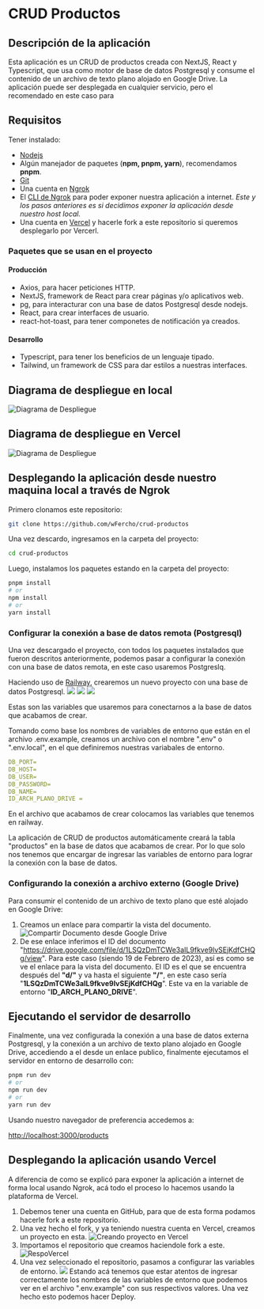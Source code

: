 
# CRUD Productos
## Descripción de la aplicación
Esta aplicación es un CRUD de productos creada con NextJS, React y Typescript, que usa como motor de base de datos Postgresql y consume el contenido de un archivo de texto plano alojado en Google Drive. La aplicación puede ser desplegada en cualquier servicio, pero el recomendado en este caso para
## Requisitos
Tener instalado:
- [Nodejs](https://nodejs.org/en/)
- Algún manejador de paquetes (**npm, pnpm, yarn**), recomendamos **pnpm**.
- [Git](https://git-scm.com/)
- Una cuenta en [Ngrok](https://ngrok.com/)
- El [CLI de Ngrok](https://ngrok.com/download) para poder exponer nuestra aplicación a internet. *Este y los pasos anteriores es si decidimos exponer la aplicación desde nuestro host local.*
- Una cuenta en [Vercel](https://vercel.com/) y hacerle fork a este repositorio si queremos desplegarlo por Vercerl.
### Paquetes que se usan en el proyecto
#### Producción
- Axios, para hacer peticiones HTTP.
- NextJS, framework de React para crear páginas y/o aplicativos web.
- pg, para interacturar con una base de datos Postgresql desde nodejs.
- React, para crear interfaces de usuario.
- react-hot-toast, para tener componetes de notificación ya creados.
#### Desarrollo
- Typescript, para tener los beneficios de un lenguaje tipado.
- Tailwind, un framework de CSS para dar estilos a nuestras interfaces.
## Diagrama de despliegue en local
![Diagrama de Despliegue](./images/diagrama-despliegue.png)
## Diagrama de despliegue en Vercel
![Diagrama de Despliegue](./images/vercel-deploy-diagrama.png)
## Desplegando la aplicación desde nuestro maquina local a través de Ngrok
Primero clonamos este repositorio:
```bash
git clone https://github.com/wFercho/crud-productos
```
Una vez descardo, ingresamos en la carpeta del proyecto:
```bash
cd crud-productos
```

Luego, instalamos los paquetes estando en la carpeta del proyecto:
```bash
pnpm install
# or
npm install
# or
yarn install
```

### Configurar la conexión a base de datos remota (Postgresql)
Una vez descargado el proyecto, con todos los paquetes instalados que fueron descritos anteriormente, podemos pasar a configurar la conexión con una base de datos remota, en este caso usaremos Postgreslq.  

Haciendo uso de [Railway](https://railway.app/), crearemos un nuevo proyecto con una base de datos Postgresql.
![](./images/railway-home-page.png)
![](./images/railway-project-selection.png)
![](./images/railway-variables.png)


Estas son las variables que usaremos para conectarnos a la base de datos que acabamos de crear.  

Tomando como base los nombres de variables de entorno que están en el archivo .env.example, creamos un archivo con el nombre ".env" o ".env.local", en el que definiremos nuestras variabales de entorno.
```yaml
DB_PORT=
DB_HOST=
DB_USER=
DB_PASSWORD=
DB_NAME=
ID_ARCH_PLANO_DRIVE =
```
En el archivo que acabamos de crear colocamos las variables que tenemos en railway.  

La aplicación de CRUD de productos automáticamente creará la tabla "productos" en la base de datos que acabamos de crear. Por lo que solo nos tenemos que encargar de ingresar las variables de entorno para lograr la conexión con la base de datos.

### Configurando la conexión a archivo externo (Google Drive)
Para consumir el contenido de un archivo de texto plano que esté alojado en Google Drive: 
1. Creamos un enlace para compartir la vista del documento.
![Compartir Documento desde Google Drive](./images/compartir-documento-google-drive.png)
2. De ese enlace inferimos el ID del documento
"https://drive.google.com/file/d/1LSQzDmTCWe3aIL9fkve9lvSEjKdfCHQg/view". 
Para este caso (siendo 19 de Febrero de 2023), así es como se ve el enlace para la vista del documento. El ID es el que se encuentra después del **"d/"** y va hasta el siguiente **"/"**, en este caso sería "**1LSQzDmTCWe3aIL9fkve9lvSEjKdfCHQg**". Este va en la variable de entorno "**ID_ARCH_PLANO_DRIVE**".
## Ejecutando el servidor de desarrollo
Finalmente, una vez configurada la conexión a una base de datos externa Postgresql, y la conexión a un archivo de texto plano alojado en Google Drive, accediendo a el desde un enlace publico, finalmente ejecutamos el servidor en entorno de desarrollo con:
```bash
pnpm run dev
# or
npm run dev
# or
yarn run dev
```

Usando nuestro navegador de preferencia accedemos a:

 [http://localhost:3000/products](http://localhost:3000/products) 
## Desplegando la aplicación usando Vercel
A diferencia de como se explicó para exponer la aplicación a internet de forma local usando Ngrok, acá todo el proceso lo hacemos usando la plataforma de Vercel.  
1. Debemos tener una cuenta en GitHub, para que de esta forma podamos hacerle fork a este repositorio.
2. Una vez hecho el fork, y ya teniendo nuestra cuenta en Vercel, creamos un proyecto en esta.
![Creando proyecto en Vercel](./images/creando-proyecto-vercel.png)
3. Importamos el repositorio que creamos haciendole fork a este.
![RespoVercel](./images/import-git-repository-vercel.png)
4. Una vez seleccionado el repositorio, pasamos a configurar las variables de entorno. 
![](./images/vercel-variables-entorno.png)
Estando acá tenemos que estar atentos de ingresar correctamente los nombres de las variables de entorno que podemos ver en el archivo ".env.example" con sus respectivos valores. Una vez hecho esto podemos hacer Deploy.